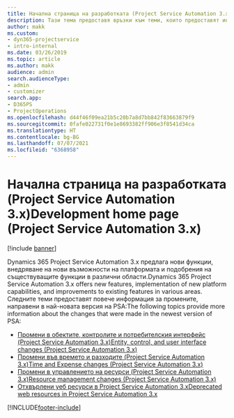 ```yaml
---
title: Начална страница на разработката (Project Service Automation 3.x)
description: Тази тема предоставя връзки към теми, които предоставят информация за разработката на Dynamics 365 Project Service Automation (PSA) версия 3.x.
author: makk
ms.custom:
- dyn365-projectservice
- intro-internal
ms.date: 03/26/2019
ms.topic: article
ms.author: makk
audience: admin
search.audienceType:
- admin
- customizer
search.app:
- D365PS
- ProjectOperations
ms.openlocfilehash: d44f46f09ea21b5c20b7a8d7bb842f83663879f9
ms.sourcegitcommit: 0fafe022731f0e1e8693382ff906e3f8541d34ca
ms.translationtype: HT
ms.contentlocale: bg-BG
ms.lasthandoff: 07/07/2021
ms.locfileid: "6368958"
---
```

# <a name="development-home-page-project-service-automation-3x"></a><span data-ttu-id="11d6e-103">Начална страница на разработката (Project Service Automation 3.x)</span><span class="sxs-lookup"><span data-stu-id="11d6e-103">Development home page (Project Service Automation 3.x)</span></span>

[!include [banner](../../includes/psa-now-project-operations.md)]

<span data-ttu-id="11d6e-104">Dynamics 365 Project Service Automation 3.x предлага нови функции, внедряване на нови възможности на платформата и подобрения на съществуващите функции в различни области.</span><span class="sxs-lookup"><span data-stu-id="11d6e-104">Dynamics 365 Project Service Automation 3.x offers new features, implementation of new platform capabilities, and improvements to existing features in various areas.</span></span> <span data-ttu-id="11d6e-105">Следните теми предоставят повече информация за промените, направени в най-новата версия на PSA:</span><span class="sxs-lookup"><span data-stu-id="11d6e-105">The following topics provide more information about the changes that were made in the newest version of PSA:</span></span>

- [<span data-ttu-id="11d6e-106">Промени в обектите, контролите и потребителския интерфейс (Project Service Automation 3.x)</span><span class="sxs-lookup"><span data-stu-id="11d6e-106">Entity, control, and user interface changes (Project Service Automation 3.x)</span></span>](../developer-guides/entity-changes-v3.x.md)
- [<span data-ttu-id="11d6e-107">Промени във времето и разходите (Project Service Automation 3.x)</span><span class="sxs-lookup"><span data-stu-id="11d6e-107">Time and Expense changes (Project Service Automation 3.x)</span></span>](../developer-guides/time-expense-changes-v3.x.md)
- [<span data-ttu-id="11d6e-108">Промени в управлението на ресурси (Project Service Automation 3.x)</span><span class="sxs-lookup"><span data-stu-id="11d6e-108">Resource management changes (Project Service Automation 3.x)</span></span>](../developer-guides/resource-management-changes-v3.x.md)
- [<span data-ttu-id="11d6e-109">Отхвърлени уеб ресурси в Project Service Automation 3.x</span><span class="sxs-lookup"><span data-stu-id="11d6e-109">Deprecated web resources in Project Service Automation 3.x</span></span>](../developer-guides/web-resources-deprecated-v3.x.md)


[!INCLUDE[footer-include](../../includes/footer-banner.md)]